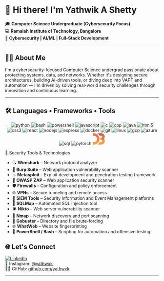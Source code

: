 # 👋 Hi there! I'm Yathwik A Shetty

🎓 **Computer Science Undergraduate (Cybersecurity Focus)**  
💻 **Ramaiah Institute of Technology, Bangalore**  
🔐 **Cybersecurity | AI/ML | Full-Stack Development**

---

## 👨‍💻 About Me

I'm a cybersecurity-focused Computer Science undergrad passionate about protecting systems, data, and networks. Whether it's designing secure architectures, building AI-driven tools, or diving deep into VAPT and automation — I'm driven by solving real-world security challenges through innovation and continuous learning.

---

## 🛠️ Languages • Frameworks • Tools

<p align="center">
  <!-- Programming / Scripting -->
  <img src="https://cdn.jsdelivr.net/gh/devicons/devicon/icons/python/python-original.svg"       alt="python"     height="40"/>
  <img src="https://cdn.jsdelivr.net/gh/devicons/devicon/icons/bash/bash-original.svg"           alt="bash"       height="40"/>
  <img src="https://cdn.jsdelivr.net/gh/devicons/devicon/icons/powershell/powershell-original.svg" alt="powershell" height="40"/>
  <img src="https://cdn.jsdelivr.net/gh/devicons/devicon/icons/javascript/javascript-original.svg" alt="javascript" height="40"/>
  <img src="https://cdn.jsdelivr.net/gh/devicons/devicon/icons/c/c-original.svg"                 alt="c"          height="40"/>
  <img src="https://cdn.jsdelivr.net/gh/devicons/devicon/icons/cplusplus/cplusplus-original.svg" alt="cpp"        height="40"/>
  <img src="https://cdn.jsdelivr.net/gh/devicons/devicon/icons/java/java-original.svg"           alt="java"       height="40"/>

  <!-- Web -->
  <img src="https://cdn.jsdelivr.net/gh/devicons/devicon/icons/html5/html5-original.svg"         alt="html5"      height="40"/>
  <img src="https://cdn.jsdelivr.net/gh/devicons/devicon/icons/css3/css3-original.svg"           alt="css3"       height="40"/>
  <img src="https://cdn.jsdelivr.net/gh/devicons/devicon/icons/react/react-original.svg"         alt="react"      height="40"/>
  <img src="https://cdn.jsdelivr.net/gh/devicons/devicon/icons/nodejs/nodejs-original.svg"       alt="nodejs"     height="40"/>
  <img src="https://cdn.jsdelivr.net/gh/devicons/devicon/icons/express/express-original.svg"     alt="express"    height="40"/>

  <!-- Cloud / DevOps -->
  <img src="https://cdn.jsdelivr.net/gh/devicons/devicon/icons/docker/docker-original.svg"       alt="docker"     height="40"/>
  <img src="https://cdn.jsdelivr.net/gh/devicons/devicon/icons/git/git-original.svg"             alt="git"        height="40"/>
  <img src="https://cdn.jsdelivr.net/gh/devicons/devicon/icons/linux/linux-original.svg"         alt="linux"      height="40"/>
  <img src="https://cdn.jsdelivr.net/gh/devicons/devicon/icons/googlecloud/googlecloud-original.svg"             alt="gcp" height="40"/>
  <img src="https://cdn.jsdelivr.net/gh/devicons/devicon/icons/azure/azure-original.svg"         alt="azure"      height="40"/>

  <!-- Data / AI -->
  <img src="https://cdn.jsdelivr.net/gh/devicons/devicon/icons/mysql/mysql-original.svg"         alt="sql"        height="40"/>
  <img src="https://cdn.jsdelivr.net/gh/devicons/devicon/icons/pytorch/pytorch-original.svg"     alt="pytorch"    height="40"/>
  <img src="https://raw.githubusercontent.com/devicons/devicon/master/icons/d3js/d3js-original.svg" alt="d3" height="40"/>

  </p>
 🔐 Security Tools & Technologies

- 🔍 **Wireshark** – Network protocol analyzer  
- 🧪 **Burp Suite** – Web application vulnerability scanner  
- 💥 **Metasploit** – Exploit development and penetration testing framework  
- 🔐 **OWASP ZAP** – Web application security scanner  
- 🛡️ **Firewalls** – Configuration and policy enforcement  
- 🌐 **VPNs** – Secure tunneling and remote access  
- 🧰 **SIEM Tools** – Security Information and Event Management platforms  
- 🧱 **SQLMap** – Automated SQL injection tool  
- 🕷️ **Nikto** – Web server vulnerability scanner  
- 🔦 **Nmap** – Network discovery and port scanning  
- 🧭 **Gobuster** – Directory and file brute-forcing  
- 🌐 **WhatWeb** – Website fingerprinting  
- 📜 **PowerShell / Bash** – Scripting for automation and offensive testing  




## 🌐 Let's Connect

[![LinkedIn](https://img.shields.io/badge/LinkedIn-blue?logo=linkedin)](https://www.linkedin.com/in/yathwik-shetty21)  
📸 Instagram: [@yathwxk](https://www.instagram.com/yathwxk)  
👨‍💻 GitHub: [github.com/yathwxk](https://github.com/yathwxk)

---

